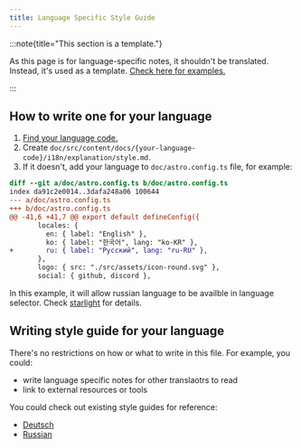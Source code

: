 ```yaml
---
title: Language Specific Style Guide
---
```


:::note{title="This section is a template."}

As this page is for language-specific notes, it shouldn't be translated. Instead, it's used as a
template. [Check here for examples.](#writing-style-guide-for-your-language)

:::

## How to write one for your language

1. [Find your language code.](https://en.wikipedia.org/wiki/List_of_ISO_639-1_codes)
2. Create `doc/src/content/docs/{your-language-code}/i18n/explanation/style.md`.
3. If it doesn't, add your language to `doc/astro.config.ts` file, for example:

```diff
diff --git a/doc/astro.config.ts b/doc/astro.config.ts
index da91c2e0014..3dafa248a06 100644
--- a/doc/astro.config.ts
+++ b/doc/astro.config.ts
@@ -41,6 +41,7 @@ export default defineConfig({
       locales: {
         en: { label: "English" },
         ko: { label: "한국어", lang: "ko-KR" },
+        ru: { label: "Русский", lang: "ru-RU" },
       },
       logo: { src: "./src/assets/icon-round.svg" },
       social: { github, discord },
```

In this example, it will allow russian language to be availble in language selector. Check
[starlight](https://starlight.astro.build/guides/i18n/) for details.

## Writing style guide for your language

There's no restrictions on how or what to write in this file. For example, you could:

- write language specific notes for other translaotrs to read
- link to external resources or tools

You could check out existing style guides for reference:

- [Deutsch](../../../de/i18n/explanation/style.md)
- [Russian](../../../ru/i18n/explanation/style.md)
